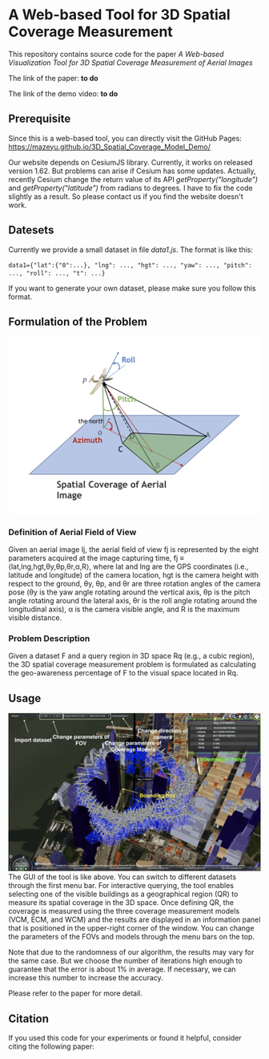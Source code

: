 
# A Web-based Tool for 3D Spatial Coverage Measurement

This repository contains source code for the paper *A Web-based Visualization Tool for 3D Spatial Coverage Measurement of Aerial Images*

The link of the paper: **to do**


The link of the demo video: **to do**

## Prerequisite 
Since this is a web-based tool, you can directly visit the GitHub Pages: https://mazeyu.github.io/3D_Spatial_Coverage_Model_Demo/

Our website depends on CesiumJS library. Currently, it works on released version 1.62. But problems can arise if Cesium has some updates. Actually, recently Cesium change the return 
value of its API *getProperty("longitude")* and *getProperty("latitude")* from radians to degrees.
I have to fix the code slightly as a result. So please contact us if you find the website doesn't work.

## Datesets
 Currently we provide a small dataset in file *data1.js*.
 The format is like this:
 ~~~
 data1={"lat":{"0":...}, "lng": ..., "hgt": ..., "yaw": ..., "pitch": ..., "roll": ..., "t": ...}
 ~~~
 If you want to generate your own dataset, please make sure you follow this format.

## Formulation of the Problem

![](FOV.png)
### Definition of Aerial Field of View
Given an aerial image Ij, the aerial field of view fj is represented by the eight parameters acquired at the image capturing time, fj ≡ ⟨lat,lng,hgt,θy,θp,θr,α,R⟩, where lat and lng are the GPS coordinates (i.e., latitude and longitude) of the camera location, hgt is the camera height with respect to the ground, θy, θp, and θr are three rotation angles of the camera pose (θy is the yaw angle rotating around the vertical axis, θp is the pitch angle rotating around the lateral axis, θr is the roll angle rotating around the longitudinal axis), α is the camera visible angle, and R is the maximum visible distance.
### Problem Description
Given a dataset F and a query region in 3D space Rq (e.g., a cubic region), the 3D spatial coverage measurement problem is formulated as calculating the geo-awareness percentage of F to the visual space located in Rq.



## Usage
![](UI.png)
The GUI of the tool is like above. 
You can switch to different datasets through the first menu bar. For interactive querying, the tool enables selecting one of the visible buildings as a geographical region (QR) to measure its spatial coverage in the 3D space. Once defining QR, the coverage is measured using the three coverage measurement models (VCM, ECM, and WCM) and the results are displayed in an information panel that is positioned in the upper-right corner of the window. You can change the parameters of the FOVs and models through the menu bars on the top.

Note that due to the randomness of our algorithm, the results may vary for the same case. But we choose the number of iterations high enough to guarantee that the error is about 1% in average. If necessary, we can increase this number to increase the accuracy.


Please refer to the paper for more detail. 

 ## Citation
 If you used this code for your experiments or found it helpful, consider citing the following paper:
 ~~~
 ~~~
 